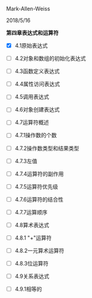 Mark-Allen-Weiss

2018/5/16

**第四章表达式和运算符**

- [x] 4.1原始表达式

- [ ] 4.2对象和数组的初始化表达式

- [ ] 4.3函数定义表达式

- [ ] 4.4属性访问表达式

- [ ] 4.5调用表达式

- [ ] 4.6对象创建表达式

- [ ] 4.7运算符概述

- [ ] 4.7.1操作数的个数

- [ ] 4.7.2操作数类型和结果类型

- [ ] 4.7.3左值

- [ ] 4.7.4运算符的副作用

- [ ] 4.7.5运算符优先级

- [ ] 4.7.6运算符的结合性

- [ ] 4.7.7运算顺序

- [ ] 4.8算术表达式

- [ ] 4.8.1 "+"运算符

- [ ] 4.8.2一元算术运算符

- [ ] 4.8.3位运算符

- [ ] 4.9关系表达式

- [ ] 4.9.1相等的

